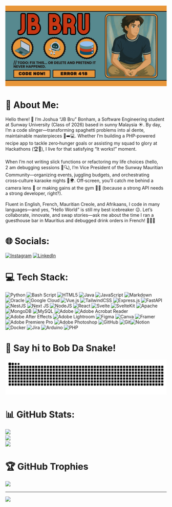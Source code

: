 ![Banner](assets/JB_Bru.png)

# 💫 About Me:

Hello there! 👋 I’m Joshua “JB Bru” Bonham, a Software Engineering student at Sunway University (Class of 2026) based in sunny Malaysia ☀️. By day, I’m a code slinger—transforming spaghetti problems into al dente, maintainable masterpieces 🍝➡️💻. Whether I’m building a PHP‑powered recipe app to tackle zero‑hunger goals or assisting my squad to glory at Hackathons (🏆🥈), I live for that satisfying “It works!” moment.<br><br>When I’m not writing slick functions or refactoring my life choices (hello, 2 am debugging sessions 🐛🔍), I’m Vice President of the Sunway Mauritian Community—organizing events, juggling budgets, and orchestrating cross‑culture karaoke nights 🎤🌍. Off‑screen, you’ll catch me behind a camera lens 📸 or making gains at the gym 🏋️‍♂️ (because a strong API needs a strong developer, right?).<br><br>Fluent in English, French, Mauritian Creole, and Afrikaans, I code in many languages—and yes, “Hello World” is still my best icebreaker 😉. Let’s collaborate, innovate, and swap stories—ask me about the time I ran a guesthouse bar in Mauritius and debugged drink orders in French! 🍹🇲🇺

# 🌐 Socials:

[![Instagram](https://img.shields.io/badge/Instagram-%23E4405F.svg?logo=Instagram&logoColor=white)](https://instagram.com/https://www.instagram.com/jb_bru/) [![LinkedIn](https://img.shields.io/badge/LinkedIn-%230077B5.svg?logo=linkedin&logoColor=white)](https://linkedin.com/in/www.linkedin.com/in/joshuabonham03)

# 💻 Tech Stack:

![Python](https://img.shields.io/badge/python-3670A0?style=for-the-badge&logo=python&logoColor=ffdd54) ![Bash Script](https://img.shields.io/badge/bash_script-%23121011.svg?style=for-the-badge&logo=gnu-bash&logoColor=white) ![HTML5](https://img.shields.io/badge/html5-%23E34F26.svg?style=for-the-badge&logo=html5&logoColor=white) ![Java](https://img.shields.io/badge/java-%23ED8B00.svg?style=for-the-badge&logo=openjdk&logoColor=white) ![JavaScript](https://img.shields.io/badge/javascript-%23323330.svg?style=for-the-badge&logo=javascript&logoColor=%23F7DF1E) ![Markdown](https://img.shields.io/badge/markdown-%23000000.svg?style=for-the-badge&logo=markdown&logoColor=white) ![Oracle](https://img.shields.io/badge/Oracle-F80000?style=for-the-badge&logo=oracle&logoColor=white) ![Google Cloud](https://img.shields.io/badge/GoogleCloud-%234285F4.svg?style=for-the-badge&logo=google-cloud&logoColor=white) ![Vue.js](https://img.shields.io/badge/vue.js-%2335495e.svg?style=for-the-badge&logo=vuedotjs&logoColor=%234FC08D) ![TailwindCSS](https://img.shields.io/badge/tailwindcss-%2338B2AC.svg?style=for-the-badge&logo=tailwind-css&logoColor=white) ![Express.js](https://img.shields.io/badge/express.js-%23404d59.svg?style=for-the-badge&logo=express&logoColor=%2361DAFB) ![FastAPI](https://img.shields.io/badge/FastAPI-005571?style=for-the-badge&logo=fastapi) ![NestJS](https://img.shields.io/badge/nestjs-%23E0234E.svg?style=for-the-badge&logo=nestjs&logoColor=white) ![Next JS](https://img.shields.io/badge/Next-black?style=for-the-badge&logo=next.js&logoColor=white) ![NodeJS](https://img.shields.io/badge/node.js-6DA55F?style=for-the-badge&logo=node.js&logoColor=white) ![React](https://img.shields.io/badge/react-%2320232a.svg?style=for-the-badge&logo=react&logoColor=%2361DAFB) ![Svelte](https://img.shields.io/badge/svelte-%23f1413d.svg?style=for-the-badge&logo=svelte&logoColor=white) ![SvelteKit](https://img.shields.io/badge/sveltekit-%23ff3e00.svg?style=for-the-badge&logo=svelte&logoColor=white) ![Apache](https://img.shields.io/badge/apache-%23D42029.svg?style=for-the-badge&logo=apache&logoColor=white) ![MongoDB](https://img.shields.io/badge/MongoDB-%234ea94b.svg?style=for-the-badge&logo=mongodb&logoColor=white) ![MySQL](https://img.shields.io/badge/mysql-4479A1.svg?style=for-the-badge&logo=mysql&logoColor=white) ![Adobe](https://img.shields.io/badge/adobe-%23FF0000.svg?style=for-the-badge&logo=adobe&logoColor=white) ![Adobe Acrobat Reader](https://img.shields.io/badge/Adobe%20Acrobat%20Reader-EC1C24.svg?style=for-the-badge&logo=Adobe%20Acrobat%20Reader&logoColor=white) ![Adobe After Effects](https://img.shields.io/badge/Adobe%20After%20Effects-9999FF.svg?style=for-the-badge&logo=Adobe%20After%20Effects&logoColor=white) ![Adobe Lightroom](https://img.shields.io/badge/Adobe%20Lightroom-31A8FF.svg?style=for-the-badge&logo=Adobe%20Lightroom&logoColor=white) ![Figma](https://img.shields.io/badge/figma-%23F24E1E.svg?style=for-the-badge&logo=figma&logoColor=white) ![Canva](https://img.shields.io/badge/Canva-%2300C4CC.svg?style=for-the-badge&logo=Canva&logoColor=white) ![Framer](https://img.shields.io/badge/Framer-black?style=for-the-badge&logo=framer&logoColor=blue) ![Adobe Premiere Pro](https://img.shields.io/badge/Adobe%20Premiere%20Pro-9999FF.svg?style=for-the-badge&logo=Adobe%20Premiere%20Pro&logoColor=white) ![Adobe Photoshop](https://img.shields.io/badge/adobe%20photoshop-%2331A8FF.svg?style=for-the-badge&logo=adobe%20photoshop&logoColor=white) ![GitHub](https://img.shields.io/badge/github-%23121011.svg?style=for-the-badge&logo=github&logoColor=white) ![Git](https://img.shields.io/badge/git-%23F05033.svg?style=for-the-badge&logo=git&logoColor=white)![Notion](https://img.shields.io/badge/Notion-%23000000.svg?style=for-the-badge&logo=notion&logoColor=white) ![Docker](https://img.shields.io/badge/docker-%230db7ed.svg?style=for-the-badge&logo=docker&logoColor=white) ![Jira](https://img.shields.io/badge/jira-%230A0FFF.svg?style=for-the-badge&logo=jira&logoColor=white) ![Arduino](https://img.shields.io/badge/-Arduino-00979D?style=for-the-badge&logo=Arduino&logoColor=white) ![PHP](https://img.shields.io/badge/php-%23777BB4.svg?style=for-the-badge&logo=php&logoColor=white)

# 🐍 Say hi to Bob Da Snake!

<picture>
  <source media="(prefers-color-scheme: dark)" srcset="https://raw.githubusercontent.com/JBBru-helloworld/JBBru-helloworld/output/github-snake-dark.svg" />
  <source media="(prefers-color-scheme: light)" srcset="https://raw.githubusercontent.com/JBBru-helloworld/JBBru-helloworld/output/github-snake.svg" />
  <img alt="github-snake" src="https://raw.githubusercontent.com/JBBru-helloworld/JBBru-helloworld/output/github-snake.svg" />
</picture>

# 📊 GitHub Stats:

![](https://github-readme-stats.vercel.app/api?username=JBBru-helloworld&theme=dark&hide_border=false&include_all_commits=true&count_private=false)<br/>
![](https://nirzak-streak-stats.vercel.app/?user=JBBru-helloworld&theme=dark&hide_border=false)<br/>
![](https://github-readme-stats.vercel.app/api/top-langs/?username=JBBru-helloworld&theme=dark&hide_border=false&include_all_commits=true&count_private=false&layout=compact)

# 🏆 GitHub Trophies

![](https://github-profile-trophy.vercel.app/?username=JBBru-helloworld&theme=radical&no-frame=false&no-bg=false&margin-w=4)

---

[![](https://visitcount.itsvg.in/api?id=JBBru-helloworld&icon=0&color=0)](https://visitcount.itsvg.in)
